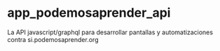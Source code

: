 # app_podemosaprender_api
La API javascript/graphql para desarrollar pantallas y automatizaciones contra si.podemosaprender.org
